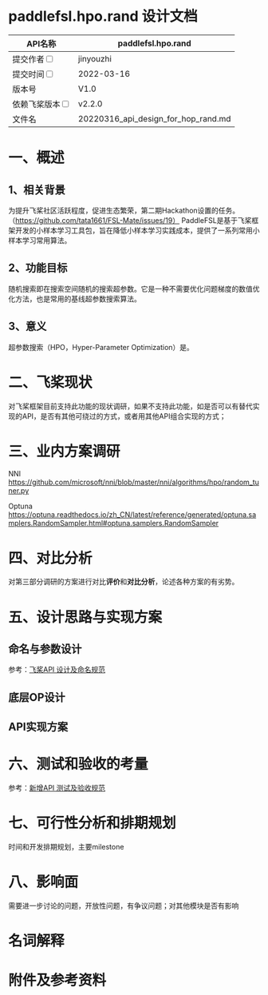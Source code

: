 # paddlefsl.hpo.rand 设计文档
|API名称 | paddlefsl.hpo.rand | 
|---|---|
|提交作者<input type="checkbox" class="rowselector hidden"> | jinyouzhi | 
|提交时间<input type="checkbox" class="rowselector hidden"> | 2022-03-16 | 
|版本号 | V1.0 | 
|依赖飞桨版本<input type="checkbox" class="rowselector hidden"> | v2.2.0 | 
|文件名 | 20220316_api_design_for_hop_rand.md<br> | 

# 一、概述
## 1、相关背景
为提升飞桨社区活跃程度，促进生态繁荣，第二期Hackathon设置的任务。（https://github.com/tata1661/FSL-Mate/issues/19）
PaddleFSL是基于飞桨框架开发的小样本学习工具包，旨在降低小样本学习实践成本，提供了一系列常用小样本学习常用算法。
## 2、功能目标
随机搜索即在搜索空间随机的搜索超参数。它是一种不需要优化问题梯度的数值优化方法，也是常用的基线超参数搜索算法。

## 3、意义
超参数搜索（HPO，Hyper-Parameter Optimization）是。

# 二、飞桨现状
对飞桨框架目前支持此功能的现状调研，如果不支持此功能，如是否可以有替代实现的API，是否有其他可绕过的方式，或者用其他API组合实现的方式；


# 三、业内方案调研
NNI
https://github.com/microsoft/nni/blob/master/nni/algorithms/hpo/random_tuner.py

Optuna
https://optuna.readthedocs.io/zh_CN/latest/reference/generated/optuna.samplers.RandomSampler.html#optuna.samplers.RandomSampler
# 四、对比分析
对第三部分调研的方案进行对比**评价**和**对比分析**，论述各种方案的有劣势。

# 五、设计思路与实现方案

## 命名与参数设计
参考：[飞桨API 设计及命名规范](https://www.paddlepaddle.org.cn/documentation/docs/zh/develop/dev_guides/api_contributing_guides/api_design_guidelines_standard_cn.html)
## 底层OP设计
## API实现方案

# 六、测试和验收的考量
参考：[新增API 测试及验收规范](https://www.paddlepaddle.org.cn/documentation/docs/zh/develop/dev_guides/api_contributing_guides/api_accpetance_criteria_cn.html)

# 七、可行性分析和排期规划
时间和开发排期规划，主要milestone

# 八、影响面
需要进一步讨论的问题，开放性问题，有争议问题；对其他模块是否有影响

# 名词解释

# 附件及参考资料
